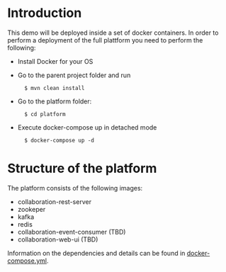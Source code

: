 # Introduction

This demo will be deployed inside a set of docker containers. In order to perform a deployment of the
full plattform you need to perform the following:

- Install Docker for your OS
- Go to the parent project folder and run

        $ mvn clean install

- Go to the platform folder:

        $ cd platform

- Execute docker-compose up in detached mode

        $ docker-compose up -d

# Structure of the platform

The platform consists of the following images:
- collaboration-rest-server
- zookeper
- kafka
- redis
- collaboration-event-consumer (TBD)
- collaboration-web-ui (TBD)

Information on the dependencies and details can be found in [docker-compose.yml](docker-compose.yml).
